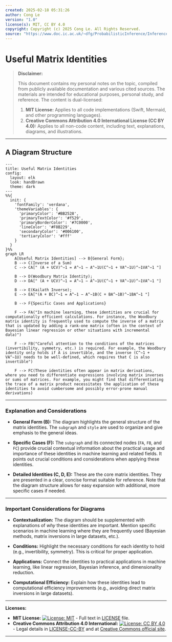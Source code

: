 ```yaml
---
created: 2025-02-18 05:31:26
author: Cong Le
version: "1.0"
license(s): MIT, CC BY 4.0
copyright: Copyright (c) 2025 Cong Le. All Rights Reserved.
source: "https://www.doc.ic.ac.uk/~dfg/ProbabilisticInference/InferenceAndMachineLearningNotes.pdf"
---
```




# Useful Matrix Identities
> **Disclaimer:**
>
> This document contains my personal notes on the topic,
> compiled from publicly available documentation and various cited sources.
> The materials are intended for educational purposes, personal study, and reference.
> The content is dual-licensed:
> 1. **MIT License:** Applies to all code implementations (Swift, Mermaid, and other programming languages).
> 2. **Creative Commons Attribution 4.0 International License (CC BY 4.0):** Applies to all non-code content, including text, explanations, diagrams, and illustrations.
---


## A Diagram Structure


```mermaid
---
title: Useful Matrix Identities
config:
  layout: elk
  look: handDrawn
  theme: dark
---
%%{
  init: {
    'fontFamily': 'verdana',
    'themeVariables': {
      'primaryColor': '#BB2528',
      'primaryTextColor': '#f529',
      'primaryBorderColor': '#7C0000',
      'lineColor': '#F8B229',
      'secondaryColor': '#006100',
      'tertiaryColor': '#fff'
    }
  }
}%%
graph LR
    A[Useful Matrix Identities] --> B{General Form};
    B --> C(Inverse of a Sum)
    C --> CA[" (A + UCV)^−1 = A^−1 − A^−1U(C^−1 + VA^−1U)^−1VA^−1 "]
    
    B --> D(Woodbury Matrix Identity);
    D --> DA[" (A + UCV)^−1 = A^−1 − A^−1U(C^−1 + VA^−1U)^−1VA^−1 "]

    B --> E(Kailath Inverse);
    E --> EA["(A + BC)^−1 = A^−1 − A^−1B(C + BA^−1B)^−1BA^−1 "]
    
    B --> F{Specific Cases and Applications}

    F --> FA("In machine learning, these identities are crucial for computationally efficient calculations. For instance, the Woodbury matrix identity is frequently used to compute the inverse of a matrix that is updated by adding a rank-one matrix (often in the context of Bayesian linear regression or other situations with incremental data)")

    F --> FB("Careful attention to the conditions of the matrices (invertibility, symmetry, etc.) is required. For example, the Woodbury identity only holds if A is invertible, and the inverse (C^−1 + VA^−1U) needs to be well-defined, which requires that C is also invertible")

    F --> FC(These identities often appear in matrix derivations, where you need to differentiate expressions involving matrix inverses or sums of matrices. For example, you might find that differentiating the trace of a matrix product necessitates the application of these identities to avoid cumbersome and possibly error-prone manual derivations)

```

-----


### Explanation and Considerations


*   **General Form (B):** The diagram highlights the general structure of the matrix identities.  The `subgraph` and `style` are used to organize and give emphasis to the general ideas.

*   **Specific Cases (F):** The `subgraph` and its connected nodes (`FA`, `FB`, and `FC`) provide crucial contextual information about the practical usage and importance of these identities in machine learning and related fields.  It points out crucial conditions and considerations when applying these identities.


*   **Detailed Identities (C, D, E):** These are the core matrix identities.  They are presented in a clear, concise format suitable for reference.  Note that the diagram structure allows for easy expansion with additional, more specific cases if needed.


-----


### Important Considerations for Diagrams


* **Contextualization:** The diagram should be supplemented with explanations of *why* these identities are important.  Mention specific scenarios in machine learning where they are frequently used (Bayesian methods, matrix inversions in large datasets, etc.).

* **Conditions:**  Highlight the necessary conditions for each identity to hold (e.g., invertibility, symmetry).  This is critical for proper application.

* **Applications:** Connect the identities to practical applications in machine learning, like linear regression, Bayesian inference, and dimensionality reduction.

* **Computational Efficiency:** Explain how these identities lead to computational efficiency improvements (e.g., avoiding direct matrix inversions in large datasets).




---
**Licenses:**

- **MIT License:**  [![License: MIT](https://img.shields.io/badge/License-MIT-yellow.svg)](LICENSE) - Full text in [LICENSE](LICENSE) file.
- **Creative Commons Attribution 4.0 International:** [![License: CC BY 4.0](https://licensebuttons.net/l/by/4.0/88x31.png)](LICENSE-CC-BY) - Legal details in [LICENSE-CC-BY](LICENSE-CC-BY) and at [Creative Commons official site](http://creativecommons.org/licenses/by/4.0/).

---